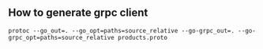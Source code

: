 ## How to generate grpc client

```
protoc --go_out=. --go_opt=paths=source_relative --go-grpc_out=. --go-grpc_opt=paths=source_relative products.proto
```